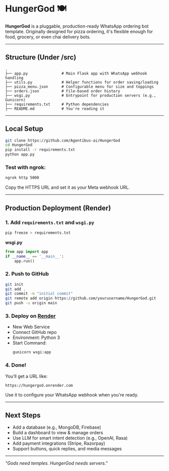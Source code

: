 # HungerGod 🍽️

**HungerGod** is a pluggable, production-ready WhatsApp ordering bot template. Originally designed for pizza ordering, it's flexible enough for food, grocery, or even chai delivery bots.

---


## Structure (Under /src)

```
.
├── app.py               # Main Flask app with WhatsApp webhook handling
├── utils.py             # Helper functions for order saving/loading
├── pizza_menu.json      # Configurable menu for size and toppings
├── orders.json          # File-based order history
├── wsgi.py              # Entrypoint for production servers (e.g., Gunicorn)
├── requirements.txt     # Python dependencies
├── README.md            # You're reading it
```

---

## Local Setup

```bash
git clone https://github.com/Agentibus-ai/HungerGod
cd HungerGod
pip install -r requirements.txt
python app.py
```

### Test with ngrok:
```bash
ngrok http 5000
```
Copy the HTTPS URL and set it as your Meta webhook URL.

---

## Production Deployment (Render)

### 1. Add `requirements.txt` and `wsgi.py`
```bash
pip freeze > requirements.txt
```
**wsgi.py**
```python
from app import app
if __name__ == '__main__':
    app.run()
```

### 2. Push to GitHub
```bash
git init
git add .
git commit -m "initial commit"
git remote add origin https://github.com/yourusername/HungerGod.git
git push -u origin main
```

### 3. Deploy on [Render](https://render.com)
- New Web Service
- Connect GitHub repo
- Environment: Python 3
- Start Command:
  ```bash
  gunicorn wsgi:app
  ```

### 4. Done!
You’ll get a URL like:
```
https://hungergod.onrender.com
```
Use it to configure your WhatsApp webhook when you're ready.

---

## Next Steps
- Add a database (e.g., MongoDB, Firebase)
- Build a dashboard to view & manage orders
- Use LLM for smart intent detection (e.g., OpenAI, Rasa)
- Add payment integrations (Stripe, Razorpay)
- Support buttons, quick replies, and media messages

---

*"Gods need temples. HungerGod needs servers."*
